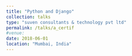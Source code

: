 ```yaml
---
title: "Python and Django"
collection: talks
type: "suven consultants & technology pvt ltd"
permalink: /talks/a_certif
#venue: 
date: 2018-06-01
location: "Mumbai, India"
---
```


